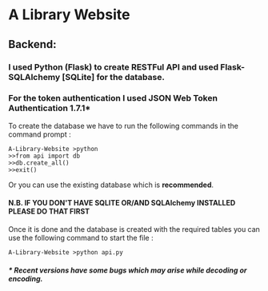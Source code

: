 # A Library Website

## Backend:

### I used Python (Flask) to create RESTFul API and used Flask-SQLAlchemy [SQLite] for the database.
### For the token authentication I used JSON Web Token Authentication 1.7.1*

To create the database we have to run the following commands in the command prompt :

```console
A-Library-Website >python
>>from api import db
>>db.create_all()
>>exit()
```
Or you can use the existing database which is **recommended**.

#### N.B. IF YOU DON'T HAVE SQLITE OR/AND SQLAlchemy INSTALLED PLEASE DO THAT FIRST

Once it is done and the database is created with the required tables you can use the following command to start the file :

```console
A-Library-Website >python api.py
```



##### * Recent versions have some bugs which may arise while decoding or encoding.  

